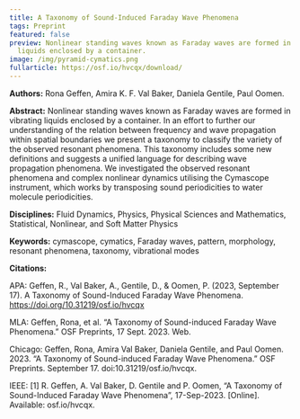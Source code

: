 ```yaml
---
title: A Taxonomy of Sound-Induced Faraday Wave Phenomena
tags: Preprint
featured: false
preview: Nonlinear standing waves known as Faraday waves are formed in vibrating
  liquids enclosed by a container.
image: /img/pyramid-cymatics.png
fullarticle: https://osf.io/hvcqx/download/
---
```

**Authors:** Rona Geffen, Amira K. F. Val Baker, Daniela Gentile, Paul Oomen.

**Abstract:** Nonlinear standing waves known as Faraday waves are formed in vibrating liquids enclosed by a container. In an effort to further our understanding of the relation between frequency and wave propagation within spatial boundaries we present a taxonomy to classify the variety of the observed resonant phenomena. This taxonomy includes some new definitions and suggests a unified language for describing wave propagation phenomena. We investigated the observed resonant phenomena and complex nonlinear dynamics utilising the Cymascope instrument, which works by transposing sound periodicities to water molecule periodicities.

**Disciplines:** Fluid Dynamics, Physics, Physical Sciences and Mathematics, Statistical, Nonlinear, and Soft Matter Physics

**Keywords:** cymascope, cymatics, Faraday waves, pattern, morphology, resonant phenomena, taxonomy, vibrational modes

**Citations:** 

APA: Geffen, R., Val Baker, A., Gentile, D., & Oomen, P. (2023, September 17). A Taxonomy of Sound-Induced Faraday Wave Phenomena. https://doi.org/10.31219/osf.io/hvcqx

MLA: Geffen, Rona, et al. “A Taxonomy of Sound-induced Faraday Wave Phenomena.” OSF Preprints, 17 Sept. 2023. Web.

Chicago: Geffen, Rona, Amira Val Baker, Daniela Gentile, and Paul Oomen. 2023. “A Taxonomy of Sound-induced Faraday Wave Phenomena.” OSF Preprints. September 17. doi:10.31219/osf.io/hvcqx.

IEEE: \[1] R. Geffen, A. Val Baker, D. Gentile and P. Oomen, “A Taxonomy of Sound-Induced Faraday Wave Phenomena”, 17-Sep-2023. \[Online]. Available: osf.io/hvcqx.[](https://osf.io/hvcqx/download/)

